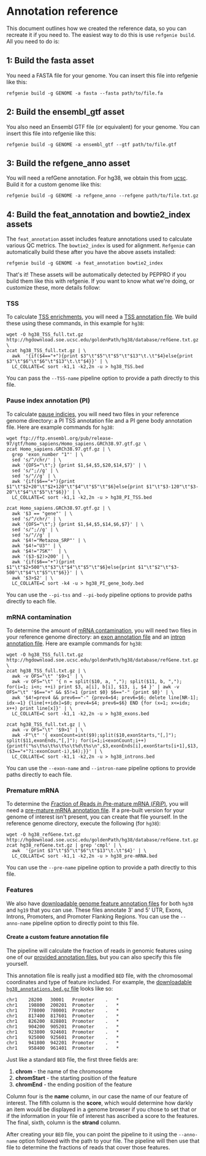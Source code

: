 # Annotation reference

This document outlines how we created the reference data, so you can recreate it if you need to. The easiest way to do this is use `refgenie build`. All you need to do is:


## 1: Build the fasta asset
You need a FASTA file for your genome. You can insert this file into refgenie like this:
```
refgenie build -g GENOME -a fasta --fasta path/to/file.fa
```
## 2: Build the ensembl_gtf asset

You also need an Ensembl GTF file (or equivalent) for your genome. You can insert this file into refgenie like this:

```
refgenie build -g GENOME -a ensembl_gtf --gtf path/to/file.gtf
```

## 3: Build the refgene_anno asset

You will need a refGene annotation. For hg38, we obtain this from [ucsc](http://hgdownload.soe.ucsc.edu/goldenPath/hg38/database/refGene.txt.gz). Build it for a custom genome like this:

```
refgenie build -g GENOME -a refgene_anno --refgene path/to/file.txt.gz
```


## 4: Build the feat_annotation and bowtie2_index assets
The `feat_annotation` asset includes feature annotations used to calculate various QC metrics. The `bowtie2_index` is used for alignment. `Refgenie` can automatically build these after you have the above assets installed:

```
refgenie build -g GENOME -a feat_annotation bowtie2_index
```

That's it! These assets will be automatically detected by PEPPRO if you build them like this with refgenie. If you want to know what we're doing, or customize these, more details follow:

### TSS

To calculate [TSS enrichments](../glossary.md), you will need a [TSS annotation file](http://big.databio.org/refgenomes/).  We build these using these commands, in this example for `hg38`:
```console
wget -O hg38_TSS_full.txt.gz http://hgdownload.soe.ucsc.edu/goldenPath/hg38/database/refGene.txt.gz \
zcat hg38_TSS_full.txt.gz | \
  awk  '{if($4=="+"){print $3"\t"$5"\t"$5"\t"$13"\t.\t"$4}else{print $3"\t"$6"\t"$6"\t"$13"\t.\t"$4}}' | \
  LC_COLLATE=C sort -k1,1 -k2,2n -u > hg38_TSS.bed
```
You can pass the `--TSS-name` pipeline option to provide a path directly to this file.

### Pause index annotation (PI)

To calculate [pause indicies](../glossary.md), you will need two files in your reference genome directory: a PI TSS annotation file and a PI gene body annotation file. Here are example commands for `hg38`:
```console
wget ftp://ftp.ensembl.org/pub/release-97/gtf/homo_sapiens/Homo_sapiens.GRCh38.97.gtf.gz \
zcat Homo_sapiens.GRCh38.97.gtf.gz | \
  grep 'exon_number "1"' | \
  sed 's/^/chr/' | \
  awk '{OFS="\t";} {print $1,$4,$5,$20,$14,$7}' | \
  sed 's/";//g' | \
  sed 's/"//g' | \
  awk '{if($6=="+"){print $1"\t"$2+20"\t"$2+120"\t"$4"\t"$5"\t"$6}else{print $1"\t"$3-120"\t"$3-20"\t"$4"\t"$5"\t"$6}}' | \
  LC_COLLATE=C sort -k1,1 -k2,2n -u > hg38_PI_TSS.bed

zcat Homo_sapiens.GRCh38.97.gtf.gz | \
  awk '$3 == "gene"' | \
  sed 's/^/chr/' | \
  awk '{OFS="\t";} {print $1,$4,$5,$14,$6,$7}' | \
  sed 's/";//g' | \
  sed 's/"//g' |
  awk '$4!="Metazoa_SRP"' | \
  awk '$4!="U3"' | \
  awk '$4!="7SK"'  | \
  awk '($3-$2)>200' | \
  awk '{if($6=="+"){print $1"\t"$2+500"\t"$3"\t"$4"\t"$5"\t"$6}else{print $1"\t"$2"\t"$3-500"\t"$4"\t"$5"\t"$6}}' | \
  awk '$3>$2' | \
  LC_COLLATE=C sort -k4 -u > hg38_PI_gene_body.bed
```
You can use the `--pi-tss` and `--pi-body` pipeline options to provide paths directly to each file.

### mRNA contamination

To determine the amount of [mRNA contamination](../glossary.md), you will need two files in your reference genome directory: an [exon annotation file](http://big.databio.org/refgenomes/) and an [intron annotation file](http://big.databio.org/refgenomes/). Here are example commands for `hg38`:

```console
wget -O hg38_TSS_full.txt.gz http://hgdownload.soe.ucsc.edu/goldenPath/hg38/database/refGene.txt.gz \
zcat hg38_TSS_full.txt.gz | \
  awk -v OFS="\t" '$9>1' | \
  awk -v OFS="\t" '{ n = split($10, a, ","); split($11, b, ","); for(i=1; i<n; ++i) print $3, a[i], b[i], $13, i, $4 }' | awk -v OFS="\t" '$6=="+" && $5!=1 {print $0} $6=="-" {print $0}' | \
  awk '$4!=prev4 && prev6=="-" {prev4=$4; prev6=$6; delete line[NR-1]; idx-=1} {line[++idx]=$0; prev4=$4; prev6=$6} END {for (x=1; x<=idx; x++) print line[x]}' | \
  LC_COLLATE=C sort -k1,1 -k2,2n -u > hg38_exons.bed

zcat hg38_TSS_full.txt.gz | \
  awk -v OFS="\t" '$9>1' | \
  awk -F"\t" '{ exonCount=int($9);split($10,exonStarts,"[,]"); split($11,exonEnds,"[,]"); for(i=1;i<exonCount;i++) {printf("%s\t%s\t%s\t%s\t%d\t%s\n",$3,exonEnds[i],exonStarts[i+1],$13,($3=="+"?i:exonCount-i),$4);}}' | \
  LC_COLLATE=C sort -k1,1 -k2,2n -u > hg38_introns.bed
```
You can use the `--exon-name` and `--intron-name` pipeline options to provide paths directly to each file.

### Premature mRNA

To determine the [*F*raction of *R*eads *i*n *P*re-mature mRNA (*FRiP*)](../glossary.md), you will need a [pre-mature mRNA annotation file](http://big.databio.org/peppro/). If a pre-built version for your genome of interest isn't present, you can create that file yourself. In the reference genome directory, execute the following (for `hg38`):
```console
wget -O hg38_refGene.txt.gz http://hgdownload.soe.ucsc.edu/goldenPath/hg38/database/refGene.txt.gz
zcat hg38_refGene.txt.gz | grep 'cmpl' | \
  awk  '{print $3"\t"$5"\t"$6"\t"$13"\t.\t"$4}' | \
  LC_COLLATE=C sort -k1,1 -k2,2n -u > hg38_pre-mRNA.bed
```
You can use the `--pre-name` pipeline option to provide a path directly to this file.

### Features

We also have [downloadable genome feature annotation files](http://big.databio.org/peppro/) for both `hg38` and `hg19` that you can use.  These files annotate 3' and 5' UTR, Exons, Introns, Promoters, and Promoter Flanking Regions.  You can use the `--anno-name` pipeline option to directly point to this file.

#### Create a custom feature annotation file

The pipeline will calculate the fraction of reads in genomic features using one of our [provided annotation files](http://big.databio.org/peppro/), but you can also specify this file yourself.

This annotation file is really just a modified `BED` file, with the chromosomal coordinates and type of feature included.  For example, the [downloadable `hg38_annotations.bed.gz` file](http://big.databio.org/peppro/hg38_annotations.bed.gz) looks like so:

```
chr1	28200	30001	Promoter	.	*
chr1	198800	200201	Promoter	.	*
chr1	778000	780001	Promoter	.	*
chr1	817400	817601	Promoter	.	*
chr1	826200	828801	Promoter	.	*
chr1	904200	905201	Promoter	.	*
chr1	923800	924601	Promoter	.	*
chr1	925000	925601	Promoter	.	*
chr1	941800	942201	Promoter	.	*
chr1	958400	961401	Promoter	.	*
```

Just like a standard `BED` file, the first three fields are:  
1. **chrom** - the name of the chromosome  
2. **chromStart** - the starting position of the feature  
3. **chromEnd** - the ending position of the feature

Column four is the **name** column, in our case the name of our feature of interest. The fifth column is the **score**, which would determine how darkly an item would be displayed in a genome browser if you chose to set that or if the information in your file of interest has ascribed a score to the features. The final, sixth, column is the **strand** column.

After creating your `BED` file, you can point the pipeline to it using the `--anno-name` option followed with the path to your file.  The pipeline will then use that file to determine the fractions of reads that cover those features.
